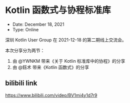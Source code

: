 # Kotlin 函数式与协程标准库

- Date: December 18, 2021
- Type: Online

深圳 Kotlin User Group 在 2021-12-18 的第二期线上交流会。

本次分享分为两节：

1. 由 @YWNKM 带来《关于 Kotlin 标准库中的协程》的分享
2. 由 @鈺术 带来《Kotlin 函数式》的分享

## bilibili link

<https://www.bilibili.com/video/BV1mi4y1d7r9>
